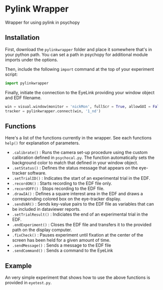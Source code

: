 # Pylink Wrapper
Wrapper for using pylink in psychopy

## Installation
First, download the `pylinkwrapper` folder and place it somewhere that's in your python path. You can set a path in psychopy for additional module imports under the options.

Then, include the following `import` command at the top of your experiment script: 
```python
import pylinkwrapper
```

Finally, initiate the connection to the EyeLink providing your window object and EDF filename.
```python
win = visual.window(monitor = 'nickMon', fullScr = True, allowGUI = False, color = -1)
tracker = pylinkwrapper.connect(win, '1_nd')
```

## Functions
Here's a list of the functions currently in the wrapper. See each functions `help()` for explanation of parameters.
* `.calibrate()` : Runs the camera set-up procedure using the custom calibration defined in `psychocal.py`. The function automatically sets the background color to match that defined in your window object.
* `.setStatus()` : Defines the status message that appears on the eye-tracker software.
* `.setTrialID()` : Indicates the start of an experimental trial in the EDF.
* `.recordON()` : Starts recording to the EDF file only.
* `.recordOFF()` : Stops recording to the EDF file.
* `.drawIA()` : Defines a square interest area in the EDF and draws a corresponding colored box on the eye-tracker display.
* `.sendVAR()` : Sends key-value pairs to the EDF file as variables that can be included in dataviewer reports.
* `.setTrialResult()` : Indiciates the end of an experimental trial in the EDF.
* `.endExperiment()` : Closes the EDF file and transfers it to the provided path on the display computer.
* `.fixCheck()` : Pauses experiment until fixation at the center of the screen has been held for a given amount of time.
* `.sendMessage()` : Sends a message to the EDF file
* `.sendCommand()` : Sends a command to the EyeLink

## Example
An very simple experiment that shows how to use the above functions is provided in `eyetest.py`.
